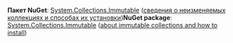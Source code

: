<span data-ttu-id="61f07-101">**Пакет NuGet**: [System.Collections.Immutable](http://go.microsoft.com/fwlink/?LinkId=318047) ([сведения о неизменяемых коллекциях и способах их установки](/dotnet/api/system.collections.immutable#Remarks))</span><span class="sxs-lookup"><span data-stu-id="61f07-101">**NuGet package**: [System.Collections.Immutable](http://go.microsoft.com/fwlink/?LinkId=318047) ([about immutable collections and how to install](/dotnet/api/system.collections.immutable#Remarks))</span></span>
